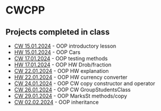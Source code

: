 # CWCPP
## Projects completed in class
- [CW 15.01.2024](CW/15.01.2024) - OOP introductory lesson
- [HW 15.01.2024](HW/15.01.2024) - OOP Cars
- [CW 17.01.2024](CW/17.01.2024) - OOP testing methods
- [HW 17.01.2024](HW/17.01.2024) - OOP HW Drob/fraction
- [CW 22.01.2024](CW/22.01.2024) - OOP HW explanation
- [HW 22.01.2024](HW/22.01.2024) - OOP HW currency converter
- [CW 24.01.2024](CW/24.01.2024) - OOP CW copy constructor and operator
- [CW 26.01.2024](CW/26.01.2024) - OOP CW GroupStudentsClass
- [CW 29.01.2024](CW/29.01.2024) - OOP MarksSt methods/copy
- [CW 02.02.2024](CW/02.02.2024) - OOP inheritance 

